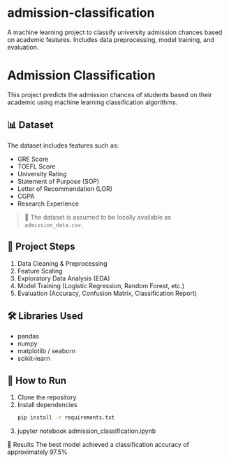 # admission-classification
A machine learning project to classify university admission chances based on academic features. Includes data preprocessing, model training, and evaluation.

# Admission Classification

This project predicts the admission chances of students based on their academic using machine learning classification algorithms.

## 📊 Dataset

The dataset includes features such as:
- GRE Score
- TOEFL Score
- University Rating
- Statement of Purpose (SOP)
- Letter of Recommendation (LOR)
- CGPA
- Research Experience

> 📁 The dataset is assumed to be locally available as `admission_data.csv`.

## 🧠 Project Steps

1. Data Cleaning & Preprocessing  
2. Feature Scaling  
3. Exploratory Data Analysis (EDA)  
4. Model Training (Logistic Regression, Random Forest, etc.)  
5. Evaluation (Accuracy, Confusion Matrix, Classification Report)

## 🛠️ Libraries Used

- pandas  
- numpy  
- matplotlib / seaborn  
- scikit-learn

## 🚀 How to Run

1. Clone the repository  
2. Install dependencies  
   ```bash
   pip install -r requirements.txt
3. jupyter notebook admission_classification.ipynb

📌 Results
The best model achieved a classification accuracy of approximately 97.5%



